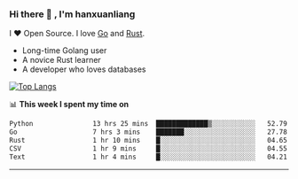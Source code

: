 ### Hi there 👋 , I'm hanxuanliang

<!--
**hanxuanliang/hanxuanliang** is a ✨ _special_ ✨ repository because its `README.md` (this file) appears on your GitHub profile.

Here are some ideas to get you started:

- 🔭 I’m currently working on ...
- 🌱 I’m currently learning ...
- 👯 I’m looking to collaborate on ...
- 🤔 I’m looking for help with ...
- 💬 Ask me about ...
- 📫 How to reach me: ...
- 😄 Pronouns: ...
- ⚡ Fun fact: ...
-->
I ❤ Open Source. I love [Go](https://golang.org) and [Rust](https://www.rust-lang.org/zh-CN/).

* Long-time Golang user
* A novice Rust learner
* A developer who loves databases

[![Top Langs](https://github-readme-stats.vercel.app/api?username=hanxuanliang&show_icons=true&count_private=true&line_height=40)](https://github.com/anuraghazra/github-readme-stats)

📊 **This week I spent my time on**
<!--START_SECTION:waka-->

```txt
Python               13 hrs 25 mins  █████████████▒░░░░░░░░░░░   52.79 %
Go                   7 hrs 3 mins    ███████░░░░░░░░░░░░░░░░░░   27.78 %
Rust                 1 hr 10 mins    █░░░░░░░░░░░░░░░░░░░░░░░░   04.65 %
CSV                  1 hr 9 mins     █░░░░░░░░░░░░░░░░░░░░░░░░   04.55 %
Text                 1 hr 4 mins     █░░░░░░░░░░░░░░░░░░░░░░░░   04.21 %
```

<!--END_SECTION:waka-->

***
